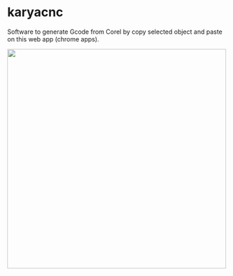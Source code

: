 # karyacnc
Software to generate Gcode from Corel by copy selected object and paste on this web app (chrome apps).

<img src="https://user-images.githubusercontent.com/11457832/40887387-54abf14a-6772-11e8-848f-d1bd6e0512a4.png" width=500>

